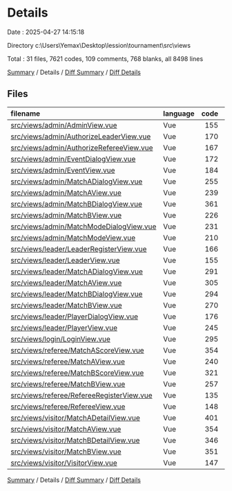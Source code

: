 # Details

Date : 2025-04-27 14:15:18

Directory c:\\Users\\Yemax\\Desktop\\lession\\tournament\\src\\views

Total : 31 files,  7621 codes, 109 comments, 768 blanks, all 8498 lines

[Summary](results.md) / Details / [Diff Summary](diff.md) / [Diff Details](diff-details.md)

## Files
| filename | language | code | comment | blank | total |
| :--- | :--- | ---: | ---: | ---: | ---: |
| [src/views/admin/AdminView.vue](/src/views/admin/AdminView.vue) | Vue | 155 | 5 | 23 | 183 |
| [src/views/admin/AuthorizeLeaderView.vue](/src/views/admin/AuthorizeLeaderView.vue) | Vue | 170 | 2 | 11 | 183 |
| [src/views/admin/AuthorizeRefereeView.vue](/src/views/admin/AuthorizeRefereeView.vue) | Vue | 167 | 2 | 11 | 180 |
| [src/views/admin/EventDialogView.vue](/src/views/admin/EventDialogView.vue) | Vue | 172 | 10 | 23 | 205 |
| [src/views/admin/EventView.vue](/src/views/admin/EventView.vue) | Vue | 184 | 3 | 14 | 201 |
| [src/views/admin/MatchADialogView.vue](/src/views/admin/MatchADialogView.vue) | Vue | 255 | 4 | 27 | 286 |
| [src/views/admin/MatchAView.vue](/src/views/admin/MatchAView.vue) | Vue | 239 | 4 | 14 | 257 |
| [src/views/admin/MatchBDialogView.vue](/src/views/admin/MatchBDialogView.vue) | Vue | 361 | 8 | 31 | 400 |
| [src/views/admin/MatchBView.vue](/src/views/admin/MatchBView.vue) | Vue | 226 | 4 | 13 | 243 |
| [src/views/admin/MatchModeDialogView.vue](/src/views/admin/MatchModeDialogView.vue) | Vue | 231 | 5 | 24 | 260 |
| [src/views/admin/MatchModeView.vue](/src/views/admin/MatchModeView.vue) | Vue | 210 | 3 | 13 | 226 |
| [src/views/leader/LeaderRegisterView.vue](/src/views/leader/LeaderRegisterView.vue) | Vue | 166 | 1 | 15 | 182 |
| [src/views/leader/LeaderView.vue](/src/views/leader/LeaderView.vue) | Vue | 155 | 7 | 23 | 185 |
| [src/views/leader/MatchADialogView.vue](/src/views/leader/MatchADialogView.vue) | Vue | 291 | 2 | 21 | 314 |
| [src/views/leader/MatchAView.vue](/src/views/leader/MatchAView.vue) | Vue | 305 | 5 | 23 | 333 |
| [src/views/leader/MatchBDialogView.vue](/src/views/leader/MatchBDialogView.vue) | Vue | 294 | 0 | 19 | 313 |
| [src/views/leader/MatchBView.vue](/src/views/leader/MatchBView.vue) | Vue | 270 | 4 | 22 | 296 |
| [src/views/leader/PlayerDialogView.vue](/src/views/leader/PlayerDialogView.vue) | Vue | 176 | 0 | 17 | 193 |
| [src/views/leader/PlayerView.vue](/src/views/leader/PlayerView.vue) | Vue | 245 | 0 | 23 | 268 |
| [src/views/login/LoginView.vue](/src/views/login/LoginView.vue) | Vue | 295 | 4 | 40 | 339 |
| [src/views/referee/MatchAScoreView.vue](/src/views/referee/MatchAScoreView.vue) | Vue | 354 | 1 | 42 | 397 |
| [src/views/referee/MatchAView.vue](/src/views/referee/MatchAView.vue) | Vue | 240 | 0 | 24 | 264 |
| [src/views/referee/MatchBScoreView.vue](/src/views/referee/MatchBScoreView.vue) | Vue | 321 | 4 | 40 | 365 |
| [src/views/referee/MatchBView.vue](/src/views/referee/MatchBView.vue) | Vue | 257 | 0 | 26 | 283 |
| [src/views/referee/RefereeRegisterView.vue](/src/views/referee/RefereeRegisterView.vue) | Vue | 135 | 2 | 5 | 142 |
| [src/views/referee/RefereeView.vue](/src/views/referee/RefereeView.vue) | Vue | 148 | 7 | 22 | 177 |
| [src/views/visitor/MatchADetailView.vue](/src/views/visitor/MatchADetailView.vue) | Vue | 401 | 4 | 48 | 453 |
| [src/views/visitor/MatchAView.vue](/src/views/visitor/MatchAView.vue) | Vue | 354 | 4 | 44 | 402 |
| [src/views/visitor/MatchBDetailView.vue](/src/views/visitor/MatchBDetailView.vue) | Vue | 346 | 4 | 44 | 394 |
| [src/views/visitor/MatchBView.vue](/src/views/visitor/MatchBView.vue) | Vue | 351 | 4 | 44 | 399 |
| [src/views/visitor/VisitorView.vue](/src/views/visitor/VisitorView.vue) | Vue | 147 | 6 | 22 | 175 |

[Summary](results.md) / Details / [Diff Summary](diff.md) / [Diff Details](diff-details.md)